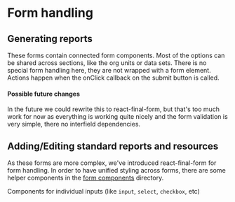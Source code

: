 # Form handling

## Generating reports

These forms contain connected form components.
Most of the options can be shared across sections, like the org units or data sets.
There is no special form handling here, they are not wrapped with a form element.
Actions happen when the onClick callback on the submit button is called.

#### Possible future changes

In the future we could rewrite this to react-final-form, but that's too much work
for now as everything is working quite nicely and the form validation is very simple,
there no interfield dependencies.

## Adding/Editing standard reports and resources

As these forms are more complex, we've introduced react-final-form for form handling.
In order to have unified styling across forms, there are some helper components in
the [form components](../src/components/form) directory.

Components for individual inputs (like `input`, `select`, `checkbox`, etc)
